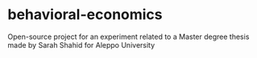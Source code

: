 # behavioral-economics
Open-source project for an experiment related to a Master degree thesis made by Sarah Shahid for Aleppo University
